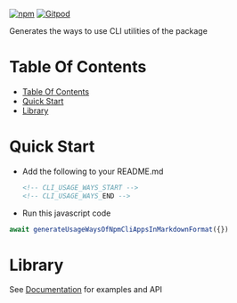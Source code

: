 [![npm](https://img.shields.io/npm/v/@freephoenix888/generate-usage-ways-of-npm-cli-apps-in-markdown-format.svg)](https://www.npmjs.com/package/@freephoenix888/generate-usage-ways-of-npm-cli-apps-in-markdown-format)
[![Gitpod](https://img.shields.io/badge/Gitpod-ready--to--code-blue?logo=gitpod)](https://gitpod.io/#https://github.com/freephoenix888/generate-usage-ways-of-npm-cli-apps-in-markdown-format) 

Generates the ways to use CLI utilities of the package

# Table Of Contents
<!-- Do not remove these comments because they are used for automatic generation -->
<!-- TABLE_OF_CONTENTS_START -->
- [Table Of Contents](#table-of-contents)
- [Quick Start](#quick-start)
- [Library](#library)

<!-- TABLE_OF_CONTENTS_END -->

# Quick Start
- Add the following to your README.md
  ```markdown
  <!-- CLI_USAGE_WAYS_START -->
  <!-- CLI_USAGE_WAYS_END -->
  ```
- Run this javascript code
```javascript
await generateUsageWaysOfNpmCliAppsInMarkdownFormat({})
```

# Library
See [Documentation] for examples and API 


[Documentation]: https://freephoenix888.github.io/generate-usage-ways-of-npm-cli-apps-in-markdown-format/
